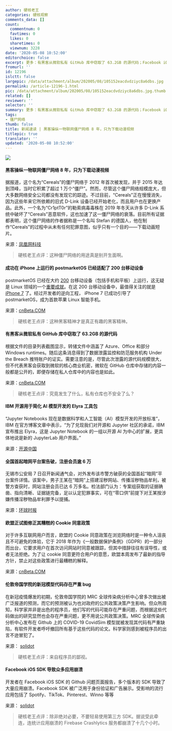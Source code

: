 ```yaml
---
author: 硬核老王
categories: 硬核观察
comments_data: []
count:
  commentnum: 0
  favtimes: 0
  likes: 0
  sharetimes: 0
  viewnum: 3228
date: '2020-05-08 10:52:00'
editorchoice: false
excerpt: 更多：有黑客从微软私有 GitHub 库中窃取了 63.2GB 的源代码；Facebook iOS SDK 导致众多应用崩溃
fromurl: ''
id: 12196
islctt: false
largepic: /data/attachment/album/202005/08/105152eacdvdziyc8a6dbs.jpg
permalink: /article-12196-1.html
pic: /data/attachment/album/202005/08/105152eacdvdziyc8a6dbs.jpg.thumb.jpg
related: []
reviewer: ''
selector: ''
summary: 更多：有黑客从微软私有 GitHub 库中窃取了 63.2GB 的源代码；Facebook iOS SDK 导致众多应用崩溃
tags:
- 僵尸网络
thumb: false
title: 新闻速读 | 黑客操纵一物联网僵尸网络 8 年，只为下载动漫视频
titlepic: true
translator: ''
updated: '2020-05-08 10:52:00'
---
```


![](/data/attachment/album/202005/08/105152eacdvdziyc8a6dbs.jpg)


#### 黑客操纵一物联网僵尸网络 8 年，只为下载动漫视频


据报道，这个名为“Cereals”的僵尸网络于 2012 年首次被发现，并于 2015 年达到顶峰，当时它积累了超过 1 万个“僵尸”。然而，尽管这个僵尸网络规模庞大，但大多数网络安全公司都没有发现它的踪迹。不过目前，“Cereals”正在慢慢消失，因为这些年来它所依赖的旧式 D-Link 设备已经开始老化，而且用户也在更换产品。此外，一个名为“Cr1ptT0r”的勒索病毒毒株在 2019 年冬天从许多 D-Link 系统中破坏了“Cereals”恶意软件，这也加速了这一僵尸网络的衰落。目前所有证据都表明，这个僵尸网络的作者据称是一个名叫 Stefan 的德国人，他在制作“Cereals”的过程中从未有任何犯罪意图，似乎只有一个目的——下载动画短片。


来源：[凤凰网科技](https://www.cnbeta.com/articles/tech/976031.htm)



> 
> 硬核老王点评：这种僵尸网络的用途真是别开生面啊。
> 
> 
> 


#### 成功在 iPhone 上运行的 postmarketOS 已经适配了 200 台移动设备


postmarketOS 已经在大约 [200](https://tuxphones.com/static/counter/) 台移动设备（包括手机和平板）上运行，这无疑是 Linux 领域的一个[重要成就](https://tuxphones.com/postmarketos-boots-200-linux-phones-tablets-sbcs/)。在这 200 台移动设备中，最值得关注的就是 [iPhone 7](https://blog.project-insanity.org/2020/04/16/running-postmarketos-on-iphone-7/) 了。经过开发者的逆向工程， iPhone 7 已成功引导了 postmarketOS，成为首款苹果 Linux 智能手机。


来源：[cnBeta.COM](https://www.cnbeta.com/articles/tech/975969.htm)



> 
> 硬核老王点评：这种黑客精神才是真正有趣的黑客精神。
> 
> 
> 


#### 有黑客从微软私有 GitHub 库中窃取了 63.2GB 的源代码


根据文件的目录列表截图显示，转储文件中涵盖了 Azure、Office 和部分 Windows runtimes。随后这条消息得到了数据泄露监控和防范服务机构 Under the Breach 推特账户的证实。需要注意的是，尽管此次泄露的源代码规模很大，但不代表黑客会获取到微软的核心商业机密，微软在 GitHub 仓库中存储的内容一般都是公开的，即便存储在私人仓库中的内容也是如此。


来源：[cnBeta.COM](https://www.cnbeta.com/articles/tech/976263.htm)



> 
> 硬核老王点评：究竟发生了什么，私有仓库也不安全了么？
> 
> 
> 


#### IBM 开源用于简化 AI 模型开发的 Elyra 工具包


“Jupyter Notebooks 现在是数据科学和人工智能（AI）模型开发的开放标准”，IBM 在官方博客文章中表示，“为了兑现我们对开源和 Jupyter 社区的承诺，IBM 宣布推出 Elyra，这是 Jupyter Notebook 的一组以开源 AI 为中心的扩展，更具体地说是新的 JupyterLab 用户界面。”


来源：[开源中国](https://www.oschina.net/news/115466/ibm-open-sources-elyra-ai-toolkit)


#### 全国首起暗网平台案告破，注册会员逾 6 万


无锡市公安局 7 日召开新闻通气会，对外发布该市警方破获的全国首起“暗网”平台案件详情。该案中，男子王某在“暗网”上搭建淫秽网站、传播淫秽物品牟利，被警方查获时，网站注册会员已达 6 万多名。检法部门认为：专案组获取的证据确凿、指向清晰、证据链完备，足以认定犯罪事实，可在“零口供”前提下对王某按涉嫌传播淫秽物品牟利罪予以提捕。


来源：[环球时报](https://www.cnbeta.com/articles/tech/976175.htm)


#### 欧盟正试图修正其糟糕的 Cookie 同意政策


对于许多互联网用户而言，欧盟的 Cookie 同意政策在浏览网络时是一种令人沮丧且不可避免的体验，它于 2018 年作为《一般数据保护条例》（GDPR）的一部分而出台，它要求用户在首次访问网站时同意被跟踪，但其中措辞往往有误导性，或者无法拒绝。为了让 cookie 同意更符合用户的意愿，欧盟本周发布了最新的指导方针，禁止对这些政策进行最糟糕的解释。


来源：[cnBeta.COM](https://www.cnbeta.com/articles/tech/976085.htm)


#### 伦敦帝国学院的新冠模型代码存在严重 bug


在新冠疫情爆发的初期，伦敦帝国学院的 MRC 全球传染病分析中心曾多次做出被广泛报道的预测，而它的预测被认为也对政府的公共政策决策产生影响。但众所周知，科学家并非是出色的程序员，他们写的代码可能存在严重问题，而根据这些代码做出的研究显然也会存在严重问题，更不用说公共政策决策。MRC 全球传染病分析中心发布在 Github 上的 COVID-19 CovidSim 模型就被发现其代码有严重缺陷，有软件开发者呼吁撤回所有基于这些代码的论文。科学家则感到被程序员的出言不逊冒犯了。


来源： [solidot](https://www.solidot.org/story?sid=64292)



> 
> 硬核老王点评：来自程序员的鄙视。
> 
> 
> 


#### Facebook iOS SDK 导致众多应用崩溃


开发者在 Facebook iOS SDK 的 Github 问题页面报告，多个版本的 SDK 导致了大量应用崩溃。Facebook SDK 被广泛用于身份验证和广告展示。受影响的流行应用包括了 Spotify、TikTok、Pinterest、Winno 等等


来源： [solidot](https://www.solidot.org/story?sid=64285)



> 
> 硬核老王点评：除非绝对必要，不要轻易使用第三方 SDK。据说受此牵连，连统计应用崩溃的 Firebase Crashlytics 服务都崩溃了十几个小时。
> 
> 
>